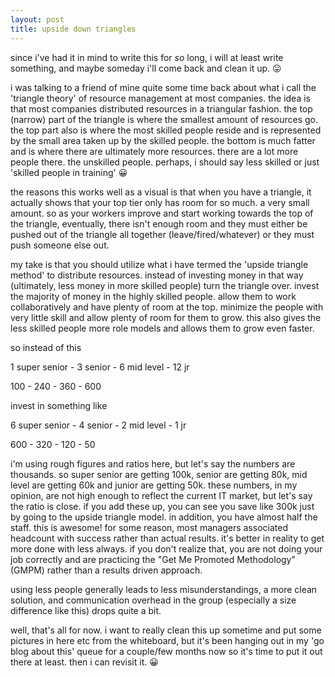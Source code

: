 ```yaml
---
layout: post
title: upside down triangles
---
```


since i've had it in mind to write this for *so* long, i will at least write something, and maybe someday i'll come back and clean it up. 😛

i was talking to a friend of mine quite some time back about what i call the 'triangle theory' of resource management at most companies. the idea is that most companies distributed resources in a triangular fashion. the top (narrow) part of the triangle is where the smallest amount of resources go. the top part also is where the most skilled people reside and is represented by the small area taken up by the skilled people. the bottom is much fatter and is where there are ultimately more resources. there are a lot more people there. the unskilled people. perhaps, i should say less skilled or just 'skilled people in training' 😀

the reasons this works well as a visual is that when you have a triangle, it actually shows that your top tier only has room for so much. a very small amount. so as your workers improve and start working towards the top of the triangle, eventually, there isn't enough room and they must either be pushed out of the triangle all together (leave/fired/whatever) or they must push someone else out.

my take is that you should utilize what i have termed the 'upside triangle method' to distribute resources. instead of investing money in that way (ultimately, less money in more skilled people) turn the triangle over. invest the majority of money in the highly skilled people. allow them to work collaboratively and have plenty of room at the top. minimize the people with very little skill and allow plenty of room for them to grow. this also gives the less skilled people more role models and allows them to grow even faster.


so instead of this

1 super senior - 3 senior - 6 mid level - 12 jr

100 - 240 - 360 - 600


invest in something like

6 super senior - 4 senior - 2 mid level - 1 jr

600 - 320 - 120 - 50


i'm using rough figures and ratios here, but let's say the numbers are thousands. so super senior are getting 100k, senior are getting 80k, mid level are getting 60k and junior are getting 50k. these numbers, in my opinion, are not high enough to reflect the current IT market, but let's say the ratio is close. if you add these up, you can see you save like 300k just by going to the upside triangle model. in addition, you have almost half the staff. this is awesome! for some reason, most managers associated headcount with success rather than actual results. it's better in reality to get more done with less always. if you don't realize that, you are not doing your job correctly and are practicing the "Get Me Promoted Methodology" (GMPM) rather than a results driven approach.

using less people generally leads to less misunderstandings, a more clean solution, and communication overhead in the group (especially a size difference like this) drops quite a bit.

well, that's all for now. i want to really clean this up sometime and put some pictures in here etc from the whiteboard, but it's been hanging out in my 'go blog about this' queue for a couple/few months now so it's time to put it out there at least. then i can revisit it. 😀
